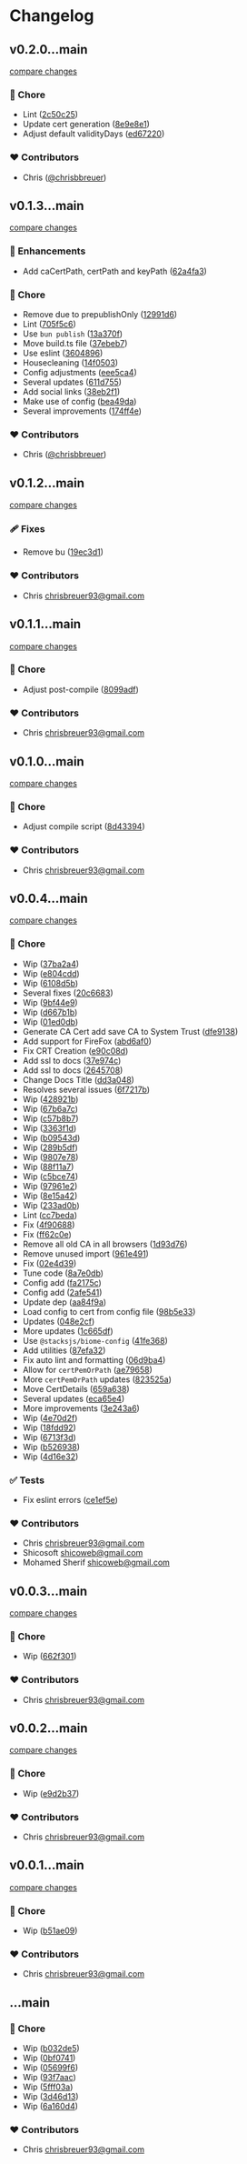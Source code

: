 # Changelog


## v0.2.0...main

[compare changes](https://github.com/stacksjs/tlsx/compare/v0.2.0...main)

### 🏡 Chore

- Lint ([2c50c25](https://github.com/stacksjs/tlsx/commit/2c50c25))
- Update cert generation ([8e9e8e1](https://github.com/stacksjs/tlsx/commit/8e9e8e1))
- Adjust default validityDays ([ed67220](https://github.com/stacksjs/tlsx/commit/ed67220))

### ❤️ Contributors

- Chris ([@chrisbbreuer](http://github.com/chrisbbreuer))

## v0.1.3...main

[compare changes](https://github.com/stacksjs/tlsx/compare/v0.1.3...main)

### 🚀 Enhancements

- Add caCertPath, certPath and keyPath ([62a4fa3](https://github.com/stacksjs/tlsx/commit/62a4fa3))

### 🏡 Chore

- Remove due to prepublishOnly ([12991d6](https://github.com/stacksjs/tlsx/commit/12991d6))
- Lint ([705f5c6](https://github.com/stacksjs/tlsx/commit/705f5c6))
- Use `bun publish` ([13a370f](https://github.com/stacksjs/tlsx/commit/13a370f))
- Move build.ts file ([37ebeb7](https://github.com/stacksjs/tlsx/commit/37ebeb7))
- Use eslint ([3604896](https://github.com/stacksjs/tlsx/commit/3604896))
- Housecleaning ([14f0503](https://github.com/stacksjs/tlsx/commit/14f0503))
- Config adjustments ([eee5ca4](https://github.com/stacksjs/tlsx/commit/eee5ca4))
- Several updates ([611d755](https://github.com/stacksjs/tlsx/commit/611d755))
- Add social links ([38eb2f1](https://github.com/stacksjs/tlsx/commit/38eb2f1))
- Make use of config ([bea49da](https://github.com/stacksjs/tlsx/commit/bea49da))
- Several improvements ([174ff4e](https://github.com/stacksjs/tlsx/commit/174ff4e))

### ❤️ Contributors

- Chris ([@chrisbbreuer](http://github.com/chrisbbreuer))

## v0.1.2...main

[compare changes](https://github.com/stacksjs/tlsx/compare/v0.1.2...main)

### 🩹 Fixes

- Remove bu ([19ec3d1](https://github.com/stacksjs/tlsx/commit/19ec3d1))

### ❤️ Contributors

- Chris <chrisbreuer93@gmail.com>

## v0.1.1...main

[compare changes](https://github.com/stacksjs/tlsx/compare/v0.1.1...main)

### 🏡 Chore

- Adjust post-compile ([8099adf](https://github.com/stacksjs/tlsx/commit/8099adf))

### ❤️ Contributors

- Chris <chrisbreuer93@gmail.com>

## v0.1.0...main

[compare changes](https://github.com/stacksjs/tlsx/compare/v0.1.0...main)

### 🏡 Chore

- Adjust compile script ([8d43394](https://github.com/stacksjs/tlsx/commit/8d43394))

### ❤️ Contributors

- Chris <chrisbreuer93@gmail.com>

## v0.0.4...main

[compare changes](https://github.com/stacksjs/tlsx/compare/v0.0.4...main)

### 🏡 Chore

- Wip ([37ba2a4](https://github.com/stacksjs/tlsx/commit/37ba2a4))
- Wip ([e804cdd](https://github.com/stacksjs/tlsx/commit/e804cdd))
- Wip ([6108d5b](https://github.com/stacksjs/tlsx/commit/6108d5b))
- Several fixes ([20c6683](https://github.com/stacksjs/tlsx/commit/20c6683))
- Wip ([9bf44e9](https://github.com/stacksjs/tlsx/commit/9bf44e9))
- Wip ([d667b1b](https://github.com/stacksjs/tlsx/commit/d667b1b))
- Wip ([01ed0db](https://github.com/stacksjs/tlsx/commit/01ed0db))
- Generate CA Cert add save CA to System Trust ([dfe9138](https://github.com/stacksjs/tlsx/commit/dfe9138))
- Add support for FireFox ([abd6af0](https://github.com/stacksjs/tlsx/commit/abd6af0))
- Fix CRT Creation ([e90c08d](https://github.com/stacksjs/tlsx/commit/e90c08d))
- Add ssl to docs ([37e974c](https://github.com/stacksjs/tlsx/commit/37e974c))
- Add ssl to docs ([2645708](https://github.com/stacksjs/tlsx/commit/2645708))
- Change Docs Title ([dd3a048](https://github.com/stacksjs/tlsx/commit/dd3a048))
- Resolves several issues ([6f7217b](https://github.com/stacksjs/tlsx/commit/6f7217b))
- Wip ([428921b](https://github.com/stacksjs/tlsx/commit/428921b))
- Wip ([67b6a7c](https://github.com/stacksjs/tlsx/commit/67b6a7c))
- Wip ([c57b8b7](https://github.com/stacksjs/tlsx/commit/c57b8b7))
- Wip ([3363f1d](https://github.com/stacksjs/tlsx/commit/3363f1d))
- Wip ([b09543d](https://github.com/stacksjs/tlsx/commit/b09543d))
- Wip ([289b5df](https://github.com/stacksjs/tlsx/commit/289b5df))
- Wip ([9807e78](https://github.com/stacksjs/tlsx/commit/9807e78))
- Wip ([88f11a7](https://github.com/stacksjs/tlsx/commit/88f11a7))
- Wip ([c5bce74](https://github.com/stacksjs/tlsx/commit/c5bce74))
- Wip ([97961e2](https://github.com/stacksjs/tlsx/commit/97961e2))
- Wip ([8e15a42](https://github.com/stacksjs/tlsx/commit/8e15a42))
- Wip ([233ad0b](https://github.com/stacksjs/tlsx/commit/233ad0b))
- Lint ([cc7beda](https://github.com/stacksjs/tlsx/commit/cc7beda))
- Fix ([4f90688](https://github.com/stacksjs/tlsx/commit/4f90688))
- Fix ([ff62c0e](https://github.com/stacksjs/tlsx/commit/ff62c0e))
- Remove all old CA in all browsers ([1d93d76](https://github.com/stacksjs/tlsx/commit/1d93d76))
- Remove unused import ([961e491](https://github.com/stacksjs/tlsx/commit/961e491))
- Fix ([02e4d39](https://github.com/stacksjs/tlsx/commit/02e4d39))
- Tune code ([8a7e0db](https://github.com/stacksjs/tlsx/commit/8a7e0db))
- Config add ([fa2175c](https://github.com/stacksjs/tlsx/commit/fa2175c))
- Config add ([2afe541](https://github.com/stacksjs/tlsx/commit/2afe541))
- Update dep ([aa84f9a](https://github.com/stacksjs/tlsx/commit/aa84f9a))
- Load config to cert from config file ([98b5e33](https://github.com/stacksjs/tlsx/commit/98b5e33))
- Updates ([048e2cf](https://github.com/stacksjs/tlsx/commit/048e2cf))
- More updates ([1c665df](https://github.com/stacksjs/tlsx/commit/1c665df))
- Use `@stacksjs/biome-config` ([41fe368](https://github.com/stacksjs/tlsx/commit/41fe368))
- Add utilities ([87efa32](https://github.com/stacksjs/tlsx/commit/87efa32))
- Fix auto lint and formatting ([06d9ba4](https://github.com/stacksjs/tlsx/commit/06d9ba4))
- Allow for `certPemOrPath` ([ae79658](https://github.com/stacksjs/tlsx/commit/ae79658))
- More `certPemOrPath` updates ([823525a](https://github.com/stacksjs/tlsx/commit/823525a))
- Move CertDetails ([659a638](https://github.com/stacksjs/tlsx/commit/659a638))
- Several updates ([eca65e4](https://github.com/stacksjs/tlsx/commit/eca65e4))
- More improvements ([3e243a6](https://github.com/stacksjs/tlsx/commit/3e243a6))
- Wip ([4e70d2f](https://github.com/stacksjs/tlsx/commit/4e70d2f))
- Wip ([18fdd92](https://github.com/stacksjs/tlsx/commit/18fdd92))
- Wip ([6713f3d](https://github.com/stacksjs/tlsx/commit/6713f3d))
- Wip ([b526938](https://github.com/stacksjs/tlsx/commit/b526938))
- Wip ([4d16e32](https://github.com/stacksjs/tlsx/commit/4d16e32))

### ✅ Tests

- Fix eslint errors ([ce1ef5e](https://github.com/stacksjs/tlsx/commit/ce1ef5e))

### ❤️ Contributors

- Chris <chrisbreuer93@gmail.com>
- Shicosoft <shicoweb@gmail.com>
- Mohamed Sherif <shicoweb@gmail.com>

## v0.0.3...main

[compare changes](https://github.com/stacksjs/tlsx/compare/v0.0.3...main)

### 🏡 Chore

- Wip ([662f301](https://github.com/stacksjs/tlsx/commit/662f301))

### ❤️ Contributors

- Chris <chrisbreuer93@gmail.com>

## v0.0.2...main

[compare changes](https://github.com/stacksjs/tlsx/compare/v0.0.2...main)

### 🏡 Chore

- Wip ([e9d2b37](https://github.com/stacksjs/tlsx/commit/e9d2b37))

### ❤️ Contributors

- Chris <chrisbreuer93@gmail.com>

## v0.0.1...main

[compare changes](https://github.com/stacksjs/tlsx/compare/v0.0.1...main)

### 🏡 Chore

- Wip ([b51ae09](https://github.com/stacksjs/tlsx/commit/b51ae09))

### ❤️ Contributors

- Chris <chrisbreuer93@gmail.com>

## ...main


### 🏡 Chore

- Wip ([b032de5](https://github.com/stacksjs/tlsx/commit/b032de5))
- Wip ([0bf0741](https://github.com/stacksjs/tlsx/commit/0bf0741))
- Wip ([05699f6](https://github.com/stacksjs/tlsx/commit/05699f6))
- Wip ([93f7aac](https://github.com/stacksjs/tlsx/commit/93f7aac))
- Wip ([5fff03a](https://github.com/stacksjs/tlsx/commit/5fff03a))
- Wip ([3d46d13](https://github.com/stacksjs/tlsx/commit/3d46d13))
- Wip ([6a160d4](https://github.com/stacksjs/tlsx/commit/6a160d4))

### ❤️ Contributors

- Chris <chrisbreuer93@gmail.com>


